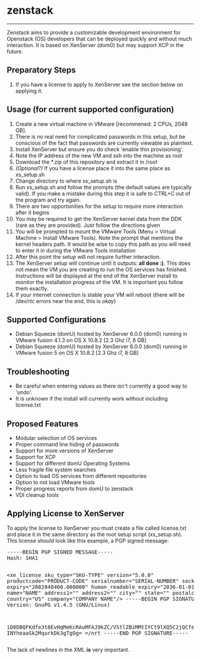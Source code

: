 <h1>zenstack</h1>
<hr/>
Zenstack aims to provide a customizable development environment for Openstack (OS) developers that can be deployed quickly and without much interaction. It is based on XenServer (dom0) but may support XCP in the future.

<h2>Preparatory Steps</h2>
<ol>
  <li>If you have a license to apply to XenServer see the section below on applying it.</li>
</ol>

<h2>Usage (for current supported configuration)</h2>
<ol>
  <li>Create a new virtual machine in VMware [recommened: 2 CPUs, 2048 GB].</li>
  <li>There is no real need for complicated passwords in this setup, but be conscious of the fact that passwords are currently viewable as plaintext.</li>
  <li>Install XenServer but ensure you do check 'enable thin provisioning'.</li>
  <li>Note the IP address of the new VM and ssh into the machine as root</li>
  <li>Download the *.zip of this repository and extract it in /root</li>
  <li><i>(Optional?)</i> If you have a license place it into the same place as xs_setup.sh</li>
  <li>Change directory to where xs_setup.sh is</li>
  <li>Run xs_setup.sh and follow the prompts (the default values are typically valid). If you make a mistake during this step it is safe to CTRL+C out of the program and try again.</li>
  <li>There are two opportunities for the setup to require more interaction after it begins</li>
  <li>You may be required to get the XenServer kernel data from the DDK (rare as they are provided). Just follow the directions given</li>
  <li>You will be prompted to mount the VMware Tools (Menu > Virtual Machine > Install VMware Tools). Note the prompt that mentions the kernel headers path. It would be wise to copy this path as you will need to enter it in during the VMware Tools installation</li>
  <li>After this point the setup will not require further interaction.</li>
  <li>The XenServer setup will continue until it outputs: <b>all done :)</b>. This does not mean the VM you are creating to run the OS services has finished. Instructions will be displayed at the end of the XenServer install to monitor the installation progress of the VM. It is important you follow them exactly.</li>
  <li>If your internet connection is stable your VM will reboot (there will be /dev/rtc errors near the end, this is <i>okay</i>)</li>
</ol>

<h2>Supported Configurations</h2>
<ul>
  <li>Debian Squeeze (domU) hosted by XenServer 6.0.0 (dom0) running in VMware fusion 4.1.3 on OS X 10.8.2 [2.3 Ghz i7, 8 GB]</li>
  <li>Debian Squeeze (domU) hosted by XenServer 6.0.0 (dom0) running in VMware fusion 5 on OS X 10.8.2 [2.3 Ghz i7, 8 GB]</li>
</ul>

<h2>Troubleshooting</h2>
<ul>
  <li>Be careful when entering values as there isn't currently a good way to 'undo'.</li>
  <li>It is unknown if the install will currently work without including license.txt</li>
</ul>
<h2>Proposed Features</h2>
<ul>
  <li>Modular selection of OS services</li>
  <li>Proper command line hiding of passwords</li>
  <li>Support for more versions of XenServer</li>
  <li>Support for XCP</li>
  <li>Support for different domU Operating Systems</li>
  <li>Less fragile file system searches</li>
  <li>Option to load OS services from different repositories</li>
  <li>Option to not load VMware tools</li>
  <li>Proper progress reports from domU to zenstack</li>
  <li>VDI cleanup tools</li>
</ul>

<h2>Applying License to XenServer</h2>
To apply the license to XenServer you must create a file called license.txt and place it in the same directory as the root setup script (xs_setup.sh). This license should look like this example, a PGP signed message:
<pre>
-----BEGIN PGP SIGNED MESSAGE-----
Hash: SHA1

&lt;xe_license sku_type=&quot;SKU-TYPE&quot; version=&quot;5.0.0&quot; productcode=&quot;PRODUCT-CODE&quot; serialnumber=&quot;SERIAL-NUMBER&quot; sockets=&quot;32&quot; expiry=&quot;2082848400.000000&quot; human_readable_expiry=&quot;2036-01-01&quot; name=&quot;NAME&quot; address1=&quot;&quot; address2=&quot;&quot; city=&quot;&quot; state=&quot;&quot; postalcode=&quot;&quot; country=&quot;US&quot; company=&quot;COMPANY NAME&quot;/&gt;
-----BEGIN PGP SIGNATURE-----
Version: GnuPG v1.4.5 (GNU/Linux)

iD8DBQFKdfe3t8EvHqMeKcRAuMFAJ9kZC/VStlZBiMMtIYCt9lXQ5C2jQCfemEq
INYheaaSk2MqurkDk3gTgOg=
=/nrt
-----END PGP SIGNATURE-----
</pre>
The lack of newlines in the XML <b>is</b> very important.
